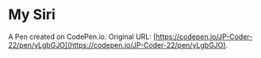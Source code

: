 # My Siri

A Pen created on CodePen.io. Original URL: [https://codepen.io/JP-Coder-22/pen/yLgbGJO](https://codepen.io/JP-Coder-22/pen/yLgbGJO).


